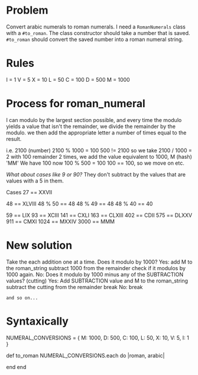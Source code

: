 # Problem
Convert arabic numerals to roman numerals. I need a `RomanNumerals` class with a `#to_roman`. The class constructor should take a number that is saved. `#to_roman` should convert the saved number into a roman numeral string.

# Rules
I = 1
V = 5
X = 10
L = 50
C = 100
D = 500
M = 1000

# Process for roman_numeral
I can modulo by the largest section possible, and every time the modulo yields a value that isn't the remainder, we divide the remainder by the modulo. we then add the appropriate letter a number of times equal to the result.

i.e.
2100 (number)
2100 % 1000 = 100
500 != 2100 so we take 2100 / 1000 = 2 with 100 remainder
2 times, we add the value equivalent to 1000, M (hash)
'MM'
We have 100 now
100 % 500 = 100
100 == 100, so we move on
etc.

*What about cases like 9 or 90?*
They don't subtract by the values that are values with a 5 in them.

Cases
27 == XXVII

48 == XLVIII
48 % 50 == 48
48 % 49 == 48
48 % 40 == 40



59 == LIX
93 == XCIII
141 == CXLI
163 == CLXIII
402 == CDII
575 == DLXXV
911 == CMXI
1024 == MXXIV
3000 == MMM


# New solution
Take the each addition one at a time.
Does it modulo by 1000?
  Yes:  add M to the roman_string
        subtract 1000 from the remainder
        check if it modulos by 1000 again.
  No:   Does it modulo by 1000 minus any of the SUBTRACTION values? (cutting)
    Yes:  Add SUBTRACTION value and M to the roman_string
          subtract the cutting from the remainder
          break
    No:   break

    and so on...

# Syntaxically

NUMERAL_CONVERSIONS = {
  M: 1000,
  D: 500,
  C: 100,
  L: 50,
  X: 10,
  V: 5,
  I: 1
}

def to_roman
  NUMERAL_CONVERSIONS.each do |roman, arabic|

  end
end
